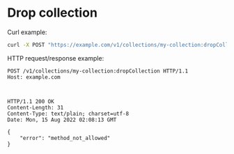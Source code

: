 # Drop collection

Curl example:

```sh
curl -X POST "https://example.com/v1/collections/my-collection:dropCollection"
```


HTTP request/response example:

```http
POST /v1/collections/my-collection:dropCollection HTTP/1.1
Host: example.com



HTTP/1.1 200 OK
Content-Length: 31
Content-Type: text/plain; charset=utf-8
Date: Mon, 15 Aug 2022 02:08:13 GMT

{
    "error": "method_not_allowed"
}
```


